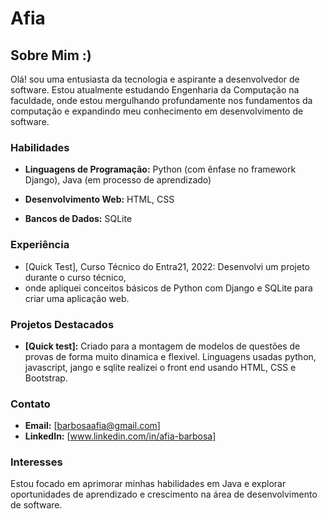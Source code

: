 # Afia

## Sobre Mim :)

Olá! sou uma entusiasta da tecnologia e aspirante a desenvolvedor de software. 
Estou atualmente estudando Engenharia da Computação na faculdade, onde estou mergulhando profundamente nos fundamentos da computação e 
expandindo meu conhecimento em desenvolvimento de software.

### Habilidades

- **Linguagens de Programação:** Python (com ênfase no framework Django),
  Java (em processo de aprendizado) 

- **Desenvolvimento Web:** HTML, CSS
- **Bancos de Dados:** SQLite

### Experiência

- [Quick Test], Curso Técnico do Entra21, 2022: Desenvolvi um projeto durante o curso técnico,
- onde apliquei conceitos básicos de Python com Django e SQLite para criar uma aplicação web.

### Projetos Destacados

- **[Quick test]:** Criado para a montagem de modelos de questões de provas de forma muito dinamica e flexivel.
  Linguagens usadas python, javascript, jango e sqlite realizei o front end usando HTML, CSS e Bootstrap.

### Contato

- **Email:** [barbosaafia@gmail.com]
- **LinkedIn:** [www.linkedin.com/in/afia-barbosa]

### Interesses

Estou focado em aprimorar minhas habilidades em Java e explorar oportunidades de aprendizado e
crescimento na área de desenvolvimento de software. 
